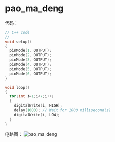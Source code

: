 # pao_ma_deng

代码：

```c++
// C++ code
//
void setup()
{
  pinMode(1, OUTPUT);
  pinMode(2, OUTPUT);
  pinMode(3, OUTPUT);
  pinMode(4, OUTPUT);
  pinMode(5, OUTPUT);
  pinMode(6, OUTPUT);
}

void loop()
{
  for(int i=1;i<7;i++)
  {
    digitalWrite(i, HIGH);
    delay(1000); // Wait for 1000 millisecond(s)
    digitalWrite(i, LOW);
  }
}
```

电路图：
![pao_ma_deng](https://img02.sogoucdn.com/app/a/100520146/974fe2444fed220fd1d8224ce11c5275)
